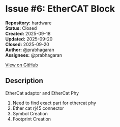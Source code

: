 # Issue #6: EtherCAT Block

**Repository:** hardware  
**Status:** Closed  
**Created:** 2025-09-18  
**Updated:** 2025-09-20  
**Closed:** 2025-09-20  
**Author:** @prabhagaran  
**Assignees:** @prabhagaran  

[View on GitHub](https://github.com/Simtestlab/hardware/issues/6)

## Description

EtherCat adaptor and EtherCat Phy 
1. Need to find exact part for ethercat phy
2. Ether cat rj45 connector 
3. Symbol Creation
4. Footprint Creation